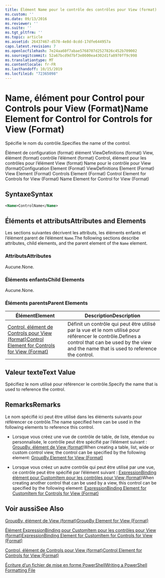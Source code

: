 ```yaml
---
title: Élément Name pour le contrôle des contrôles pour View (format) | Microsoft Docs
ms.custom: ''
ms.date: 09/13/2016
ms.reviewer: ''
ms.suite: ''
ms.tgt_pltfrm: ''
ms.topic: article
ms.assetid: 26437467-d578-4e8d-8cdd-17dfe644957a
caps.latest.revision: 7
ms.openlocfilehash: 7e24aa60f7abae5768707d2527826c452b709002
ms.sourcegitcommit: 52a67bcd9d7bf3e8600ea4302d1fa8970ff9c998
ms.translationtype: MT
ms.contentlocale: fr-FR
ms.lasthandoff: 10/15/2019
ms.locfileid: "72365098"
---
```

# <a name="name-element-for-control-for-controls-for-view-format"></a><span data-ttu-id="f6934-102">Name, élément pour Control pour Controls pour View (Format)</span><span class="sxs-lookup"><span data-stu-id="f6934-102">Name Element for Control for Controls for View (Format)</span></span>

<span data-ttu-id="f6934-103">Spécifie le nom du contrôle.</span><span class="sxs-lookup"><span data-stu-id="f6934-103">Specifies the name of the control.</span></span>

<span data-ttu-id="f6934-104">Élément de configuration (format) élément ViewDefinitions (format) View, élément (format) contrôle l’élément (format) Control, élément pour les contrôles pour l’élément View (format) Name pour le contrôle pour View (format)</span><span class="sxs-lookup"><span data-stu-id="f6934-104">Configuration Element (Format) ViewDefinitions Element (Format) View Element (Format) Controls Element (Format) Control Element for Controls for View (Format) Name Element for Control for View (Format)</span></span>

## <a name="syntax"></a><span data-ttu-id="f6934-105">Syntaxe</span><span class="sxs-lookup"><span data-stu-id="f6934-105">Syntax</span></span>

```xml
<Name>ControlName</Name>
```

## <a name="attributes-and-elements"></a><span data-ttu-id="f6934-106">Éléments et attributs</span><span class="sxs-lookup"><span data-stu-id="f6934-106">Attributes and Elements</span></span>

<span data-ttu-id="f6934-107">Les sections suivantes décrivent les attributs, les éléments enfants et l’élément parent de l’élément `Name`.</span><span class="sxs-lookup"><span data-stu-id="f6934-107">The following sections describe attributes, child elements, and the parent element of the `Name` element.</span></span>

### <a name="attributes"></a><span data-ttu-id="f6934-108">Attributs</span><span class="sxs-lookup"><span data-stu-id="f6934-108">Attributes</span></span>

<span data-ttu-id="f6934-109">Aucune.</span><span class="sxs-lookup"><span data-stu-id="f6934-109">None.</span></span>

### <a name="child-elements"></a><span data-ttu-id="f6934-110">Éléments enfants</span><span class="sxs-lookup"><span data-stu-id="f6934-110">Child Elements</span></span>

<span data-ttu-id="f6934-111">Aucune.</span><span class="sxs-lookup"><span data-stu-id="f6934-111">None.</span></span>

### <a name="parent-elements"></a><span data-ttu-id="f6934-112">Éléments parents</span><span class="sxs-lookup"><span data-stu-id="f6934-112">Parent Elements</span></span>

|<span data-ttu-id="f6934-113">Élément</span><span class="sxs-lookup"><span data-stu-id="f6934-113">Element</span></span>|<span data-ttu-id="f6934-114">Description</span><span class="sxs-lookup"><span data-stu-id="f6934-114">Description</span></span>|
|-------------|-----------------|
|[<span data-ttu-id="f6934-115">Control, élément de Controls pour View (format)</span><span class="sxs-lookup"><span data-stu-id="f6934-115">Control Element for Controls for View (Format)</span></span>](./control-element-for-controls-for-view-format.md)|<span data-ttu-id="f6934-116">Définit un contrôle qui peut être utilisé par la vue et le nom utilisé pour référencer le contrôle.</span><span class="sxs-lookup"><span data-stu-id="f6934-116">Defines a control that can be used by the view and the name that is used to reference the control.</span></span>|

## <a name="text-value"></a><span data-ttu-id="f6934-117">Valeur texte</span><span class="sxs-lookup"><span data-stu-id="f6934-117">Text Value</span></span>

<span data-ttu-id="f6934-118">Spécifiez le nom utilisé pour référencer le contrôle.</span><span class="sxs-lookup"><span data-stu-id="f6934-118">Specify the name that is used to reference the control.</span></span>

## <a name="remarks"></a><span data-ttu-id="f6934-119">Remarks</span><span class="sxs-lookup"><span data-stu-id="f6934-119">Remarks</span></span>

<span data-ttu-id="f6934-120">Le nom spécifié ici peut être utilisé dans les éléments suivants pour référencer ce contrôle.</span><span class="sxs-lookup"><span data-stu-id="f6934-120">The name specified here can be used in the following elements to reference this control.</span></span>

- <span data-ttu-id="f6934-121">Lorsque vous créez une vue de contrôle de table, de liste, étendue ou personnalisée, le contrôle peut être spécifié par l’élément suivant : [GroupBy, élément de View (format)](./groupby-element-for-view-format.md)</span><span class="sxs-lookup"><span data-stu-id="f6934-121">When creating a table, list, wide or custom control view, the control can be specified by the following element: [GroupBy Element for View (Format)](./groupby-element-for-view-format.md)</span></span>

- <span data-ttu-id="f6934-122">Lorsque vous créez un autre contrôle qui peut être utilisé par une vue, ce contrôle peut être spécifié par l’élément suivant : [ExpressionBinding élément pour CustomItem pour les contrôles pour View (format)](./expressionbinding-element-for-customitem-for-controls-for-view-format.md)</span><span class="sxs-lookup"><span data-stu-id="f6934-122">When creating another control that can be used by a view, this control can be specified by the following element: [ExpressionBinding Element for CustomItem for Controls for View (Format)](./expressionbinding-element-for-customitem-for-controls-for-view-format.md)</span></span>

## <a name="see-also"></a><span data-ttu-id="f6934-123">Voir aussi</span><span class="sxs-lookup"><span data-stu-id="f6934-123">See Also</span></span>

[<span data-ttu-id="f6934-124">GroupBy, élément de View (format)</span><span class="sxs-lookup"><span data-stu-id="f6934-124">GroupBy Element for View (Format)</span></span>](./groupby-element-for-view-format.md)

[<span data-ttu-id="f6934-125">Élément ExpressionBinding pour CustomItem pour les contrôles pour View (format)</span><span class="sxs-lookup"><span data-stu-id="f6934-125">ExpressionBinding Element for CustomItem for Controls for View (Format)</span></span>](./expressionbinding-element-for-customitem-for-controls-for-view-format.md)

[<span data-ttu-id="f6934-126">Control, élément de Controls pour View (format)</span><span class="sxs-lookup"><span data-stu-id="f6934-126">Control Element for Controls for View (Format)</span></span>](./control-element-for-controls-for-view-format.md)

[<span data-ttu-id="f6934-127">Écriture d’un fichier de mise en forme PowerShell</span><span class="sxs-lookup"><span data-stu-id="f6934-127">Writing a PowerShell Formatting File</span></span>](./writing-a-powershell-formatting-file.md)
